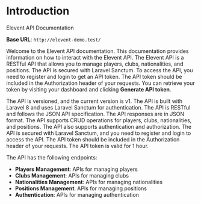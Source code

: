# Introduction

Elevent API Documentation

<aside>
    <strong>Base URL</strong>: <code>http://elevent-demo.test/</code>
</aside>

Welcome to the Elevent API documentation. This documentation provides information on how to interact with the Elevent API. The Elevent API is a RESTful API that allows you to manage players, clubs, nationalities, and positions. The API is secured with Laravel Sanctum. To access the API, you need to register and login to get an API token. The API token should be included in the Authorization header of your requests. You can retrieve your token by visiting your dashboard and clicking **Generate API token**.

The API is versioned, and the current version is v1. The API is built with Laravel 8 and uses Laravel Sanctum for authentication. The API is RESTful and follows the JSON API specification. The API responses are in JSON format. The API supports CRUD operations for players, clubs, nationalities, and positions. The API also supports authentication and authorization. The API is secured with Laravel Sanctum, and you need to register and login to access the API. The API token should be included in the Authorization header of your requests. The API token is valid for 1 hour.

The API has the following endpoints:

- **Players Management**: APIs for managing players
- **Clubs Management**: APIs for managing clubs
- **Nationalities Management**: APIs for managing nationalities
- **Positions Management**: APIs for managing positions
- **Authentication**: APIs for managing authentication

